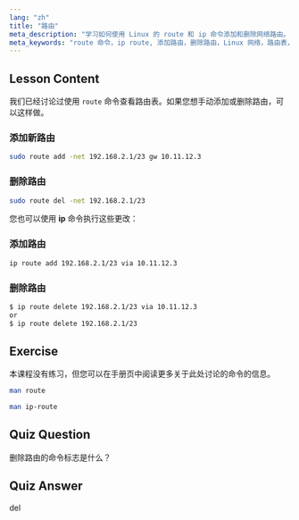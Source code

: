 ```yaml
---
lang: "zh"
title: "路由"
meta_description: "学习如何使用 Linux 的 route 和 ip 命令添加和删除网络路由。了解初学者和中级用户的路由表管理。"
meta_keywords: "route 命令，ip route, 添加路由，删除路由，Linux 网络，路由表，Linux 教程，初学者指南"
---
```


## Lesson Content

我们已经讨论过使用 `route` 命令查看路由表。如果您想手动添加或删除路由，可以这样做。

### 添加新路由

```bash
sudo route add -net 192.168.2.1/23 gw 10.11.12.3
```

### 删除路由

```bash
sudo route del -net 192.168.2.1/23
```

您也可以使用 **ip** 命令执行这些更改：

### 添加路由

```bash
ip route add 192.168.2.1/23 via 10.11.12.3
```

### 删除路由

```bash
$ ip route delete 192.168.2.1/23 via 10.11.12.3
or
$ ip route delete 192.168.2.1/23
```

## Exercise

本课程没有练习，但您可以在手册页中阅读更多关于此处讨论的命令的信息。

```bash
man route
```

```bash
man ip-route
```

## Quiz Question

删除路由的命令标志是什么？

## Quiz Answer

del
